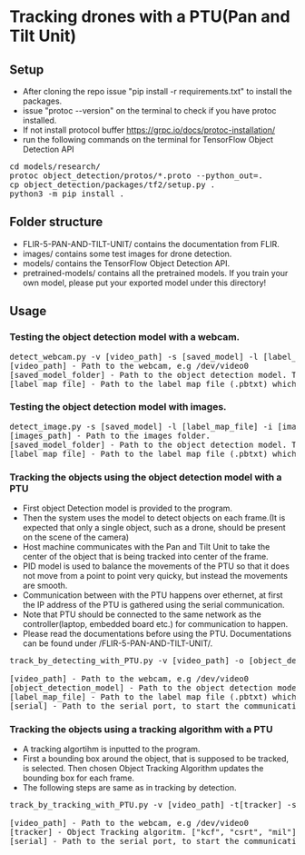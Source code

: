 # Tracking drones with a PTU(Pan and Tilt Unit)

## Setup
- After cloning the repo issue "pip install -r requirements.txt" to install the packages.
- issue "protoc --version" on the terminal to check if you have protoc installed. 
- If not install protocol buffer https://grpc.io/docs/protoc-installation/
- run the following commands on the terminal for TensorFlow Object Detection API
<pre>
cd models/research/
protoc object_detection/protos/*.proto --python_out=.
cp object_detection/packages/tf2/setup.py .
python3 -m pip install .
</pre>

## Folder structure
- FLIR-5-PAN-AND-TILT-UNIT/ contains the documentation from FLIR.
- images/ contains some test images for drone detection.
- models/ contains the TensorFlow Object Detection API.
- pretrained-models/ contains all the pretrained models. If you train your own model, please put your exported model under this directory!

## Usage
### Testing the object detection model with a webcam.
<pre>
detect_webcam.py -v [video_path] -s [saved_model] -l [label_map_file]
[video_path] - Path to the webcam, e.g /dev/video0
[saved_model_folder] - Path to the object detection model. This folder contains /variables/ /assets/ saved_model.pb
[label_map_file] - Path to the label map file (.pbtxt) which corresponds to the saved model.
</pre>

### Testing the object detection model with images.
<pre>
detect_image.py -s [saved_model] -l [label_map_file] -i [images_path] 
[images_path] - Path to the images folder.
[saved_model_folder] - Path to the object detection model. This folder contains /variables/ /assets/ saved_model.pb
[label_map_file] - Path to the label map file (.pbtxt) which corresponds to the saved model.
</pre>

### Tracking the objects using the object detection model with a PTU
- First object Detection model is provided to the program.
- Then the system uses the model to detect objects on each frame.(It is expected that only a single object, such as a drone, should be present on the scene of the camera)
- Host machine communicates with the Pan and Tilt Unit to take the center of the object that is being tracked into center of the frame.
- PID model is used to balance the movements of the PTU so that it does not move from a point to point very quicky, but instead the movements are smooth.
- Communication between with the PTU happens over ethernet, at first the IP address of the PTU is gathered using the serial communication.
- Note that PTU should be connected to the same network as the controller(laptop, embedded board etc.) for communication to happen.
- Please read the documentations before using the PTU. Documentations can be found under /FLIR-5-PAN-AND-TILT-UNIT/.

<pre>
track_by_detecting_with_PTU.py -v [video_path] -o [object_detection_model] -l [label_map_file] -s [serial] 

[video_path] - Path to the webcam, e.g /dev/video0
[object_detection_model] - Path to the object detection model. This folder contains /variables/ /assets/ saved_model.pb
[label_map_file] - Path to the label map file (.pbtxt) which corresponds to the saved model.
[serial] - Path to the serial port, to start the communication with the PTU.
</pre>

### Tracking the objects using a tracking algorithm with a PTU
- A tracking algortihm is inputted to the program.
- First a bounding box around the object, that is supposed to be tracked, is selected. Then chosen Object Tracking Algorithm updates the bounding box for each frame.
- The following steps are same as in tracking by detection.
<pre>
track_by_tracking_with_PTU.py -v [video_path] -t[tracker] -s [serial] 

[video_path] - Path to the webcam, e.g /dev/video0
[tracker] - Object Tracking algoritm. ["kcf", "csrt", "mil"].
[serial] - Path to the serial port, to start the communication with the PTU.
</pre>
